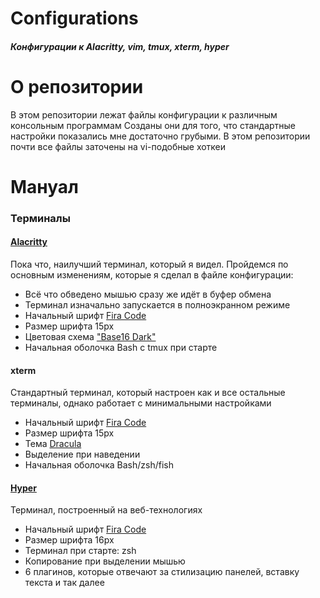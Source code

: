 # Configurations

##### Конфигурации к Alacritty, vim, tmux, xterm, hyper

# О репозитории

В этом репозитории лежат файлы конфигурации к различным консольным программам
Созданы они для того, что стандартные настройки показались мне достаточно грубыми. В этом репозитории почти все файлы заточены на vi-подобные хоткеи

# Мануал

### Терминалы

#### [Alacritty](https://github.com/alacritty/alacritty)

Пока что, наилучший терминал, который я видел. Пройдемся по основным изменениям, которые я сделал в файле конфигурации:

- Всё что обведено мышью сразу же идёт в буфер обмена
- Терминал изначально запускается в полноэкранном режиме
- Начальный шрифт [Fira Code](https://github.com/tonsky/FiraCode)
- Размер шрифта 15px
- Цветовая схема ["Base16 Dark"](https://github.com/eendroroy/alacritty-theme)
- Начальная оболочка Bash с tmux при старте

#### xterm

Стандартный терминал, который настроен как и все остальные терминалы, однако работает с минимальными настройками

- Начальный шрифт [Fira Code](https://github.com/tonsky/FiraCode)
- Размер шрифта 15px
- Тема [Dracula](https://github.com/dracula/xresources)
- Выделение при наведении
- Начальная оболочка Bash/zsh/fish

#### [Hyper](https://hyper.is/)

Терминал, построенный на веб-технологиях

- Начальный шрифт [Fira Code](https://github.com/tonsky/FiraCode)
- Размер шрифта 16px
- Терминал при старте: zsh
- Копирование при выделении мышью
- 6 плагинов, которые отвечают за стилизацию панелей, вставку текста и так далее
